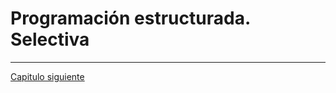 # Programación estructurada. Selectiva






********************************

[Capitulo siguiente](https://github.com/MaterialesProgramacion/ProblemasProgramacion/blob/master/iterativa.md)
